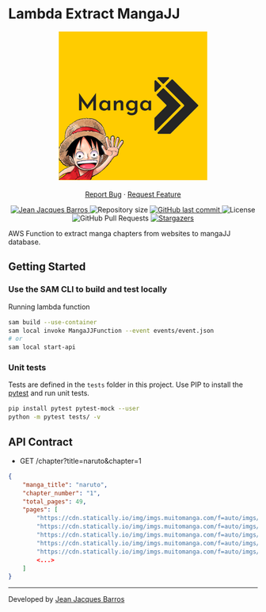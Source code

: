 # Lambda Extract MangaJJ

<p align="center">
    <img src="https://raw.githubusercontent.com/jjeanjacques10/mangajj/main/files/MangaJJLogo.jpg" width="300"/>
    <br />
    <br />
    <a href="https://github.com/jjeanjacques10/mangajj/issues">Report Bug</a>
    ·
    <a href="https://github.com/jjeanjacques10/mangajj/issues">Request Feature</a>
</p>

<p align="center">
   <a href="https://www.linkedin.com/in/jjean-jacques10/">
      <img alt="Jean Jacques Barros" src="https://img.shields.io/badge/-JeanJacquesBarros-FFCC00?style=flat&logo=Linkedin&logoColor=white" />
   </a>
  <img alt="Repository size" src="https://img.shields.io/github/repo-size/jjeanjacques10/mangajj?color=FFCC00">

  <a href="https://github.com/jjeanjacques10/mangajj/commits/master">
    <img alt="GitHub last commit" src="https://img.shields.io/github/last-commit/jjeanjacques10/mangajj?color=FFCC00">
  </a>
  <img alt="License" src="https://img.shields.io/badge/license-MIT-FFCC00">
  <img alt="GitHub Pull Requests" src="https://img.shields.io/github/issues-pr/jjeanjacques10/mangajj?color=FFCC00" />
  <a href="https://github.com/jjeanjacques10/mangajj/stargazers">
    <img alt="Stargazers" src="https://img.shields.io/github/stars/jjeanjacques10/mangajj?color=FFCC00&logo=github">
  </a>
</p>

AWS Function to extract manga chapters from websites to mangaJJ database.

## Getting Started

### Use the SAM CLI to build and test locally

Running lambda function

``` bash
sam build --use-container
sam local invoke MangaJJFunction --event events/event.json
# or
sam local start-api
```

### Unit tests

Tests are defined in the `tests` folder in this project. Use PIP to install the [pytest](https://docs.pytest.org/en/latest/) and run unit tests.

```bash
pip install pytest pytest-mock --user
python -m pytest tests/ -v
```

## API Contract

* GET /chapter?title=naruto&chapter=1

``` json
{
    "manga_title": "naruto",
    "chapter_number": "1",
    "total_pages": 49,
    "pages": [
        "https://cdn.statically.io/img/imgs.muitomanga.com/f=auto/imgs/naruto/1/1.jpg",
        "https://cdn.statically.io/img/imgs.muitomanga.com/f=auto/imgs/naruto/1/2.jpg",
        "https://cdn.statically.io/img/imgs.muitomanga.com/f=auto/imgs/naruto/1/3.jpg",
        "https://cdn.statically.io/img/imgs.muitomanga.com/f=auto/imgs/naruto/1/4.jpg",
        "https://cdn.statically.io/img/imgs.muitomanga.com/f=auto/imgs/naruto/1/5.jpg",
        <...>
    ]
}
```

---
Developed by [Jean Jacques Barros](https://github.com/jjeanjacques10/)

